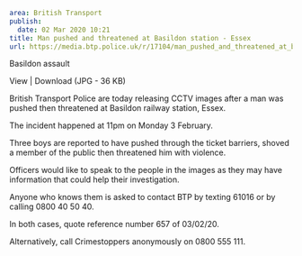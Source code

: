 ```yaml
area: British Transport
publish:
  date: 02 Mar 2020 10:21
title: Man pushed and threatened at Basildon station - Essex
url: https://media.btp.police.uk/r/17104/man_pushed_and_threatened_at_basildon_station_-_e
```

Basildon assault

View | Download (JPG - 36 KB)

British Transport Police are today releasing CCTV images after a man was pushed then threatened at Basildon railway station, Essex.

The incident happened at 11pm on Monday 3 February.

Three boys are reported to have pushed through the ticket barriers, shoved a member of the public then threatened him with violence.

Officers would like to speak to the people in the images as they may have information that could help their investigation.

Anyone who knows them is asked to contact BTP by texting 61016 or by calling 0800 40 50 40.

In both cases, quote reference number 657 of 03/02/20.

Alternatively, call Crimestoppers anonymously on 0800 555 111.
